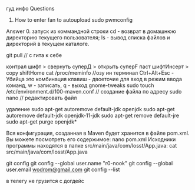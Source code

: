 гуд инфо
Questions
1. How to enter fan to autoupload
sudo pwmconfig

Answer
0. запуск из коммандной строки
    cd - возврат в домашнюю директорию текущего пользователя;
    ls - вывод списка файлов и директорий в текущем каталоге.

git pull // с гита к себе

контрал шифт > свернуть суперД > открыть суперF
паст шифтИнсерт > copy shiftHome
cat /proc/meminfo //озу ин терминал
Ctrl+Alt+Esc - Убийца
это комбинация клавиш - двоеточие для вход в режим ввода команд, w - записать, q - выход
gnome-tweaks
sudo touch /etc/environment.d/100-maven.conf // создание файла по адресу
sudo nano // редактировать файл

удаление
 sudo apt-get autoremove default-jdk openjdk
 sudo apt-get autoremove default-jdk openjdk-11-jdk
sudo apt-get remove default-jre
sudo apt-get purge openjdk*


Вся конфигурация, созданная в Maven будет хранится в файле pom.xml. Вы можете посмотреть его содержимое:
nano pom.xml
Исходники программы находятся в папке src/main/java/com/losst/App.java:
cat src/main/java/com/losst/App.java

git config
git config --global user.name "r0-nook"
git config --global user.email wodrom@gmail.com
git config --list

в телегу не грузится с догдейс
